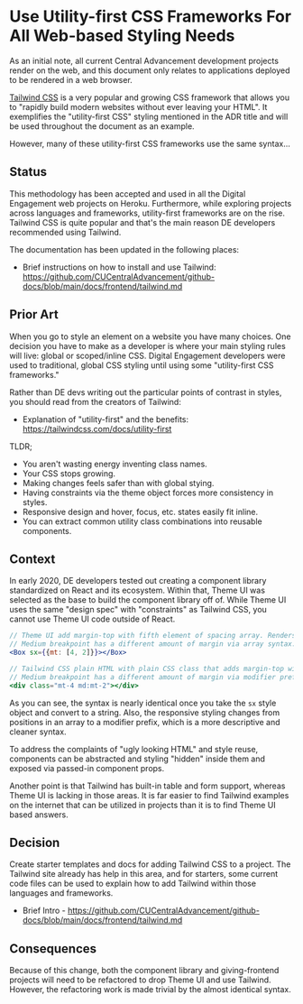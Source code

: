 # Use Utility-first CSS Frameworks For All Web-based Styling Needs

As an initial note, all current Central Advancement development projects render on the web, and this document only relates to
applications deployed to be rendered in a web browser.

[Tailwind CSS](https://tailwindcss.com/) is a very popular and growing CSS framework that allows you to "rapidly build modern websites 
without ever leaving your HTML". It exemplifies the "utility-first CSS" styling mentioned in the ADR title and will be used throughout 
the document as an example.

However, many of these utility-first CSS frameworks use the same syntax...

## Status

This methodology has been accepted and used in all the Digital Engagement web projects on Heroku. Furthermore, while exploring projects
across languages and frameworks, utility-first frameworks are on the rise. Tailwind CSS is quite popular and that's the main reason DE
developers recommended using Tailwind.

The documentation has been updated in the following places:

- Brief instructions on how to install and use Tailwind: https://github.com/CUCentralAdvancement/github-docs/blob/main/docs/frontend/tailwind.md

## Prior Art

When you go to style an element on a website you have many choices. One decision you have to make as a developer is where your main
styling rules will live: global or scoped/inline CSS. Digital Engagement developers were used to traditional, global CSS styling until
using some "utility-first CSS frameworks."

Rather than DE devs writing out the particular points of contrast in styles, you should read from the creators of Tailwind:

- Explanation of "utility-first" and the benefits: https://tailwindcss.com/docs/utility-first

TLDR;
- You aren't wasting energy inventing class names.
- Your CSS stops growing.
- Making changes feels safer than with global stying.
- Having constraints via the theme object forces more consistency in styles.
- Responsive design and hover, focus, etc. states easily fit inline.
- You can extract common utility class combinations into reusable components.

## Context

In early 2020, DE developers tested out creating a component library standardized on React and its ecosystem. Within that, Theme UI was
selected as the base to build the component library off of. While Theme UI uses the same "design spec" with "constraints" as Tailwind CSS,
you cannot use Theme UI code outside of React.

```jsx
// Theme UI add margin-top with fifth element of spacing array. Renders as a <div> tag.
// Medium breakpoint has a different amount of margin via array syntax.
<Box sx={{mt: [4, 2]}}></Box>

// Tailwind CSS plain HTML with plain CSS class that adds margin-top with fifth element of spacing array.
// Medium breakpoint has a different amount of margin via modifier prefix.
<div class="mt-4 md:mt-2"></div>
```

As you can see, the syntax is nearly identical once you take the `sx` style object and convert to a string. Also, the responsive styling
changes from positions in an array to a modifier prefix, which is a more descriptive and cleaner syntax.

To address the complaints of "ugly looking HTML" and style reuse, components can be abstracted and styling "hidden" inside them and exposed
via passed-in component props.

Another point is that Tailwind has built-in table and form support, whereas Theme UI is lacking in those areas. It is far easier to
find Tailwind examples on the internet that can be utilized in projects than it is to find Theme UI based answers. 

## Decision

Create starter templates and docs for adding Tailwind CSS to a project. The Tailwind site already has help in this area, and for
starters, some current code files can be used to explain how to add Tailwind within those languages and frameworks.

- Brief Intro - https://github.com/CUCentralAdvancement/github-docs/blob/main/docs/frontend/tailwind.md

## Consequences

Because of this change, both the component library and giving-frontend projects will need to be refactored to drop Theme UI and
use Tailwind. However, the refactoring work is made trivial by the almost identical syntax.
